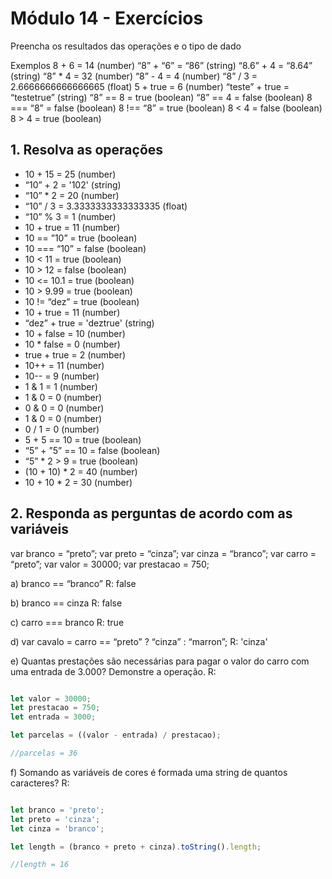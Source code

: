 # Módulo 14 - Exercícios

Preencha os resultados das operações e o tipo de dado

Exemplos
8 + 6 = 14 (number)
“8” + “6” = “86” (string)
“8.6” + 4 = “8.64” (string)
“8” * 4 = 32 (number)
“8” - 4 = 4 (number)
“8” / 3 = 2.6666666666666665 (float)
5 + true = 6 (number)
“teste” + true = “testetrue” (string)
“8” == 8 = true (boolean)
“8” == 4 = false (boolean)
8 === “8” = false (boolean)
8 !== “8” = true (boolean)
8 < 4 = false (boolean)
8 > 4 = true (boolean)

## 1. Resolva as operações

- 10 + 15 = 25 (number)
- “10” + 2 = '102' (string)
- “10” * 2 = 20 (number)
- “10” / 3 = 3.3333333333333335 (float)
- “10” % 3 = 1 (number)
- 10 + true = 11 (number)
- 10 == ”10” = true (boolean)
- 10 === “10” = false (boolean)
- 10 < 11 = true (boolean)
- 10 > 12 = false (boolean)
- 10 <= 10.1 = true (boolean)
- 10 > 9.99 = true (boolean)
- 10 != “dez” = true (boolean)
- 10 + true = 11 (number)
- “dez” + true = 'deztrue' (string)
- 10 + false = 10 (number)
- 10 * false = 0 (number)
- true + true = 2 (number)
- 10++ = 11 (number)
- 10-- = 9 (number)
- 1 & 1 = 1 (number)
- 1 & 0 = 0 (number)
- 0 & 0 = 0 (number)
- 1 & 0 = 0 (number)
- 0 / 1 = 0 (number)
- 5 + 5 == 10 = true (boolean)
- “5” + ”5” == 10 = false (boolean)
- “5” * 2 > 9 = true (boolean)
- (10 + 10) * 2 = 40 (number)
- 10 + 10 * 2 = 30 (number)

## 2. Responda as perguntas de acordo com as variáveis

var branco = “preto”;
var preto = “cinza”;
var cinza = “branco”;
var carro = “preto”;
var valor = 30000;
var prestacao = 750;

a) branco == “branco”
R: false

b) branco == cinza
R: false

c) carro === branco
R: true

d) var cavalo = carro == “preto” ? “cinza” : “marron”;
R: 'cinza'

e) Quantas prestações são necessárias para pagar o valor do carro com uma entrada
de 3.000? Demonstre a operação.
R:

```javascript

let valor = 30000;
let prestacao = 750;
let entrada = 3000;

let parcelas = ((valor - entrada) / prestacao);

//parcelas = 36

```

f) Somando as variáveis de cores é formada uma string de quantos caracteres?
R:

```javascript

let branco = 'preto';
let preto = 'cinza';
let cinza = 'branco';

let length = (branco + preto + cinza).toString().length;

//length = 16

```
